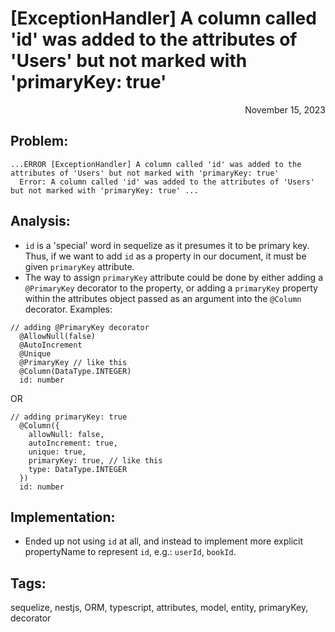 # [ExceptionHandler] A column called 'id' was added to the attributes of 'Users' but not marked with 'primaryKey: true'
<div style="text-align: right"> November 15, 2023 </div>


## Problem:
```
...ERROR [ExceptionHandler] A column called 'id' was added to the attributes of 'Users' but not marked with 'primaryKey: true'
  Error: A column called 'id' was added to the attributes of 'Users' but not marked with 'primaryKey: true' ...
```

## Analysis:
- `id` is a 'special' word in sequelize as it presumes it to be primary key. Thus, if we want to add `id` as a property in our document, it must be given `primaryKey` attribute.
- The way to assign `primaryKey` attribute could be done by either adding a `@PrimaryKey` decorator to the property, or adding a `primaryKey` property within the attributes object passed as an argument into the `@Column` decorator. Examples:
```
// adding @PrimaryKey decorator
  @AllowNull(false)
  @AutoIncrement
  @Unique
  @PrimaryKey // like this
  @Column(DataType.INTEGER)
  id: number
```
OR
```
// adding primaryKey: true
  @Column({
    allowNull: false,
    autoIncrement: true,
    unique: true,
    primaryKey: true, // like this
    type: DataType.INTEGER
  })
  id: number
```

## Implementation:
- Ended up not using `id` at all, and instead to implement more explicit propertyName to represent `id`, e.g.: `userId`, `bookId`.

## Tags:
sequelize, nestjs, ORM, typescript, attributes, model, entity, primaryKey, decorator
